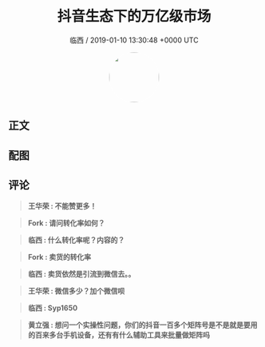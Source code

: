 <h1 align="center">抖音生态下的万亿级市场</h1>
<p align="center">
    <a>临西 / 2019-01-10 13:30:48 &#43;0000 UTC</a>
</p>

<div align="center">
    <img src="https://images.zsxq.com/Fmu_PWePfUyVW_zSs8Mbfq5revL6?e=1590940799&amp;token=kIxbL07-8jAj8w1n4s9zv64FuZZNEATmlU_Vm6zD:0MLSKIBB0-64Q3EOh1LzAXGQHDA=" width="100" height="100" style="border:1px solid;border-radius:50%; color:#ffffff"/>
</div>

## 正文

<div>

</div>

## 配图
<div class="image" align="center">

</div>

## 评论

<div align="left">
<div>

<blockquote >
<span> <strong>王华荣 : 不能赞更多！ </strong></span>
</blockquote>

<blockquote >
<span> <strong>Fork : 请问转化率如何？ </strong></span>
</blockquote>

<blockquote >
<span> <strong>临西 : 什么转化率呢？内容的？ </strong></span>
</blockquote>

<blockquote >
<span> <strong>Fork : 卖货的转化率 </strong></span>
</blockquote>

<blockquote >
<span> <strong>临西 : 卖货依然是引流到微信去。。 </strong></span>
</blockquote>

<blockquote >
<span> <strong>王华荣 : 微信多少？加个微信呗 </strong></span>
</blockquote>

<blockquote >
<span> <strong>临西 : Syp1650 </strong></span>
</blockquote>

<blockquote >
<span> <strong>黄立强 : 想问一个实操性问题，你们的抖音一百多个矩阵号是不是就是要用的百来多台手机设备，还有有什么辅助工具来批量做矩阵吗 </strong></span>
</blockquote>

</div>
</div>